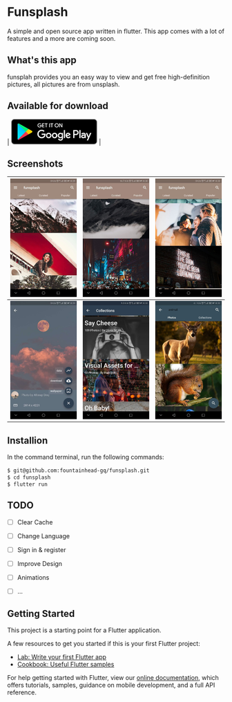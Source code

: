 # Funsplash

A simple and open source app written in flutter.  This app comes with a lot of features and a more are coming soon. 

## What's this app
funsplah provides you an easy way to view and get free high-definition pictures, all pictures are from unsplash.

## Available for download





|  [![](assets/screenshots/google_play.png )](https://play.google.com/store/apps/details?id=com.qingzhi.funsplash)    |  





## Screenshots

![](assets/screenshots/funsplash_latest.jpg) | ![](assets/screenshots/funsplash_curated.jpg)  |  ![](assets/screenshots/funsplash_popular.jpg)
| ------------------------- | ------------------------- | -----------
![](assets/screenshots/funsplash_download.jpg) | ![](assets/screenshots/funsplash_collection.jpg)  |  ![](assets/screenshots/funsplash_search.jpg)


## Installion

In the command terminal, run the following commands:
```
$ git@github.com:fountainhead-gq/funsplash.git
$ cd funsplash
$ flutter run
```

## TODO

- [ ] Clear Cache
- [ ] Change Language
- [ ] Sign in & register
- [ ] Improve Design
- [ ] Animations
- [ ] ...


## Getting Started

This project is a starting point for a Flutter application.

A few resources to get you started if this is your first Flutter project:

- [Lab: Write your first Flutter app](https://flutter.io/docs/get-started/codelab)
- [Cookbook: Useful Flutter samples](https://flutter.io/docs/cookbook)

For help getting started with Flutter, view our 
[online documentation](https://flutter.io/docs), which offers tutorials, 
samples, guidance on mobile development, and a full API reference.
